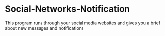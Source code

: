 # Social-Networks-Notification
This program runs through your social media websites and gives you a brief about new messages and notifications
